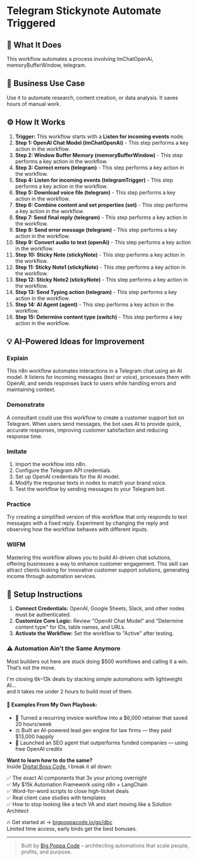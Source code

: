 # Telegram Stickynote Automate Triggered

## 🚀 What It Does
This workflow automates a process involving lmChatOpenAi, memoryBufferWindow, telegram.

## 💼 Business Use Case
Use it to automate research, content creation, or data analysis. It saves hours of manual work.

## ⚙️ How It Works
1.  **Trigger:** This workflow starts with a **Listen for incoming events** node.
2. **Step 1: OpenAI Chat Model (lmChatOpenAi)** - This step performs a key action in the workflow.
3. **Step 2: Window Buffer Memory (memoryBufferWindow)** - This step performs a key action in the workflow.
4. **Step 3: Correct errors (telegram)** - This step performs a key action in the workflow.
5. **Step 4: Listen for incoming events (telegramTrigger)** - This step performs a key action in the workflow.
6. **Step 5: Download voice file (telegram)** - This step performs a key action in the workflow.
7. **Step 6: Combine content and set properties (set)** - This step performs a key action in the workflow.
8. **Step 7: Send final reply (telegram)** - This step performs a key action in the workflow.
9. **Step 8: Send error message (telegram)** - This step performs a key action in the workflow.
10. **Step 9: Convert audio to text (openAi)** - This step performs a key action in the workflow.
11. **Step 10: Sticky Note (stickyNote)** - This step performs a key action in the workflow.
12. **Step 11: Sticky Note1 (stickyNote)** - This step performs a key action in the workflow.
13. **Step 12: Sticky Note2 (stickyNote)** - This step performs a key action in the workflow.
14. **Step 13: Send Typing action (telegram)** - This step performs a key action in the workflow.
15. **Step 14: AI Agent (agent)** - This step performs a key action in the workflow.
16. **Step 15: Determine content type (switch)** - This step performs a key action in the workflow.

## 💡 AI-Powered Ideas for Improvement
### Explain
This n8n workflow automates interactions in a Telegram chat using an AI model. It listens for incoming messages (text or voice), processes them with OpenAI, and sends responses back to users while handling errors and maintaining context.

### Demonstrate
A consultant could use this workflow to create a customer support bot on Telegram. When users send messages, the bot uses AI to provide quick, accurate responses, improving customer satisfaction and reducing response time.

### Imitate
1. Import the workflow into n8n.
2. Configure the Telegram API credentials.
3. Set up OpenAI credentials for the AI model.
4. Modify the response texts in nodes to match your brand voice.
5. Test the workflow by sending messages to your Telegram bot.

### Practice
Try creating a simplified version of this workflow that only responds to text messages with a fixed reply. Experiment by changing the reply and observing how the workflow behaves with different inputs.

### WIIFM
Mastering this workflow allows you to build AI-driven chat solutions, offering businesses a way to enhance customer engagement. This skill can attract clients looking for innovative customer support solutions, generating income through automation services.

## 🔧 Setup Instructions
1. **Connect Credentials:** OpenAI, Google Sheets, Slack, and other nodes must be authenticated.
2. **Customize Core Logic:** Review "OpenAI Chat Model" and "Determine content type" for IDs, table names, and URLs.
3. **Activate the Workflow:** Set the workflow to "Active" after testing.

### ⚠️ Automation Ain’t the Same Anymore

Most builders out here are stuck doing $500 workflows and calling it a win.  
That’s not the move.  

I'm closing $6k–$13k deals by stacking simple automations with lightweight AI...  
and it takes me under 2 hours to build most of them.

#### 🧠 Examples From My Own Playbook:
- 🔁 Turned a recurring invoice workflow into a $6,000 retainer that saved 20 hours/week  
- ⚖️ Built an AI-powered lead gen engine for law firms — they paid $13,000 happily  
- 🚀 Launched an SEO agent that outperforms funded companies — using free OpenAI credits  

**Want to learn how to do the same?**  
Inside [Digital Boss Code](https://bigpoppacode.io/go/dbc), I break it all down:

✅ The exact AI components that 3x your pricing overnight  
✅ My $15k Automation Framework using n8n + LangChain  
✅ Word-for-word scripts to close high-ticket deals  
✅ Real client case studies with templates  
✅ How to stop looking like a tech VA and start moving like a Solution Architect  

🔥 Get started at → [bigpoppacode.io/go/dbc](https://bigpoppacode.io/go/dbc)  
Limited time access, early birds get the best bonuses.

---
> Built by [Big Poppa Code](https://bigpoppacode.io) – architecting automations that scale people, profits, and purpose.
